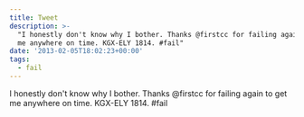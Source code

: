 ```yaml
---
title: Tweet
description: >-
  "I honestly don't know why I bother. Thanks @firstcc for failing again to get
  me anywhere on time. KGX-ELY 1814. #fail"
date: '2013-02-05T18:02:23+00:00'
tags:
  - fail
---
```

I honestly don't know why I bother. Thanks @firstcc for failing again to get me anywhere on time. KGX-ELY 1814. #fail
